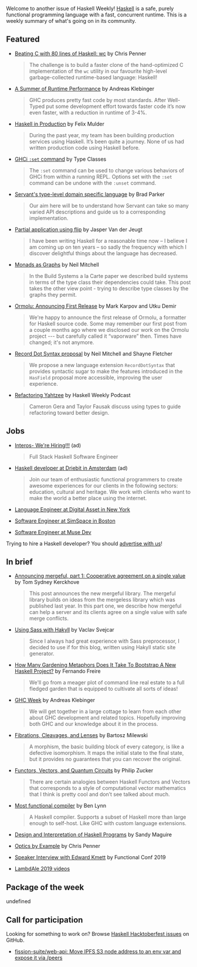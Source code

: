 Welcome to another issue of Haskell Weekly!
[Haskell](https://www.haskell.org) is a safe, purely functional programming language with a fast, concurrent runtime.
This is a weekly summary of what's going on in its community.

## Featured

- [Beating C with 80 lines of Haskell: wc](https://chrispenner.ca/posts/wc) by Chris Penner
  > The challenge is to build a faster clone of the hand-optimized C implementation of the `wc` utility in our favourite high-level garbage-collected runtime-based language: Haskell!

- [A Summer of Runtime Performance](https://www.well-typed.com/blog/2019/10/summer-of-runtime-performance/) by Andreas Klebinger
  > GHC produces pretty fast code by most standards. After Well-Typed put some development effort towards faster code it’s now even faster, with a reduction in runtime of 3-4%.

- [Haskell in Production](http://felixmulder.com/writing/2019/10/05/Haskell-in-Production.html) by Felix Mulder
  > During the past year, my team has been building production services using Haskell. It’s been quite a journey. None of us had written production code using Haskell before.

- [GHCi `:set` command](https://typeclasses.com/ghci/set#the-seti-difference) by Type Classes
  > The `:set` command can be used to change various behaviors of GHCi from within a running REPL. Options set with the `:set` command can be undone with the `:unset` command.

- [Servant's type-level domain specific language](https://dev.to/bradparker/servant-s-type-level-domain-specific-language-52m8) by Brad Parker
  > Our aim here will be to understand how Servant can take so many varied API descriptions and guide us to a corresponding implementation.

- [Partial application using flip](https://jaspervdj.be/posts/2019-10-15-flip-partial-application.html) by Jasper Van der Jeugt
  > I have been writing Haskell for a reasonable time now – I believe I am coming up on ten years – so sadly the frequency with which I discover delightful things about the language has decreased.

- [Monads as Graphs](https://neilmitchell.blogspot.com/2019/10/monads-as-graphs.html) by Neil Mitchell
  > In the Build Systems a la Carte paper we described build systems in terms of the type class their dependencies could take. This post takes the other view point - trying to describe type classes by the graphs they permit.

- [Ormolu: Announcing First Release](https://www.tweag.io/posts/2019-10-11-ormolu-first-release.html) by Mark Karpov and Utku Demir
  > We're happy to announce the first release of Ormolu, a formatter for Haskell source code. Some may remember our first post from a couple months ago where we disclosed our work on the Ormolu project --- but carefully called it “vaporware” then. Times have changed; it's not anymore.

- [Record Dot Syntax proposal](https://github.com/shayne-fletcher-da/ghc-proposals/blob/d0b0952971d5379d064ee2e9350f711ae42d65d0/proposals/0000-record-dot-syntax.md) by Neil Mitchell and Shayne Fletcher
  > We propose a new language extension `RecordDotSyntax` that provides syntactic sugar to make the features introduced in the `HasField` proposal more accessible, improving the user experience.

- [Refactoring Yahtzee](https://haskellweekly.news/episode/22.html) by Haskell Weekly Podcast
  > Cameron Gera and Taylor Fausak discuss using types to guide refactoring toward better design.

## Jobs

- [Interos- We're Hiring!!!](https://interos.applicantpro.com/jobs/986650.html) (ad)
  > Full Stack Haskell Software Engineer

- [Haskell developer at Driebit in Amsterdam](https://vacatures.driebit.nl/ontwikkelaar-erlang-elm-haskell/en) (ad)
  > Join our team of enthusiastic functional programmers to create awesome experiences for our clients in the following sectors: education, cultural and heritage. We work with clients who want to make the world a better place using the internet.

- [Language Engineer at Digital Asset in New York](https://digitalasset.com/careerone/?job_id=978901&job_title=language-engineer)

- [Software Engineer at SimSpace in Boston](https://angel.co/company/simspace/jobs/64261-software-engineer-backend)

- [Software Engineer at Muse Dev](https://muse.dev/software-engineer/)

Trying to hire a Haskell developer?
You should [advertise with us](https://haskellweekly.news/advertising.html)!

## In brief

- [Announcing mergeful, part 1: Cooperative agreement on a single value](https://cs-syd.eu/posts/2019-10-14-mergeful-value) by Tom Sydney Kerckhove
  > This post announces the new mergeful library. The mergeful library builds on ideas from the mergeless library which was published last year. In this part one, we describe how mergeful can help a server and its clients agree on a single value with safe merge conflicts.

- [Using Sass with Hakyll](https://svejcar.dev/posts/2019/10/11/using-sass-with-hakyll/) by Vaclav Svejcar
  > Since I always had great experience with Sass preprocessor, I decided to use if for this blog, written using Hakyll static site generator.

- [How Many Gardening Metaphors Does It Take To Bootstrap A New Haskell Project?](https://medium.com/swlh/how-many-gardening-metaphors-does-it-take-to-bootstrap-a-new-haskell-project-5c467315d6cd) by Fernando Freire
  > We'll go from a meager plot of command line real estate to a full fledged garden that is equipped to cultivate all sorts of ideas!

- [GHC Week](https://andreaspk.github.io/ghc-week) by Andreas Klebinger
  > We will get together in a large cottage to learn from each other about GHC development and related topics. Hopefully improving both GHC and our knowledge about it in the process.

- [Fibrations, Cleavages, and Lenses](https://bartoszmilewski.com/2019/10/09/fibrations-cleavages-and-lenses/) by Bartosz Milewski
  > A morphism, the basic building block of every category, is like a defective isomorphism. It maps the initial state to the final state, but it provides no guarantees that you can recover the original.

- [Functors, Vectors, and Quantum Circuits](http://www.philipzucker.com/functors-and-vectors/) by Philip Zucker
  > There are certain analogies between Haskell Functors and Vectors that corresponds to a style of computational vector mathematics that I think is pretty cool and don’t see talked about much.

- [Most functional compiler](https://www.ioccc.org/2019/lynn/hint.html) by Ben Lynn
  > A Haskell compiler. Supports a subset of Haskell more than large enough to self-host. Like GHC with custom language extensions.

- [Design and Interpretation of Haskell Programs](https://www.patreon.com/designandinterpretation) by Sandy Maguire

- [Optics by Example](https://www.patreon.com/ChrisPenner) by Chris Penner

- [Speaker Interview with Edward Kmett](https://confengine.com/functional-conf-2019/speaker/interview/edward-kmett) by Functional Conf 2019

- [LambdAle 2019 videos](https://www.youtube.com/playlist?list=PL6pAiTPnKkEN_LlgodlGhDLCmIOsizE1o)

## Package of the week

undefined

## Call for participation

Looking for something to work on?
Browse [Haskell Hacktoberfest issues](https://github.com/issues?q=is%3Aissue+is%3Aopen+label%3Ahacktoberfest+language%3Ahaskell) on GitHub.

-   [fission-suite/web-api: Move IPFS S3 node address to an env var and expose it via /peers](https://github.com/fission-suite/web-api/issues/146)

